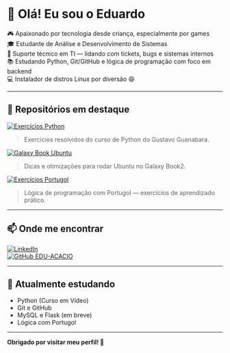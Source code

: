 # 👋 Olá! Eu sou o Eduardo

🎮 Apaixonado por tecnologia desde criança, especialmente por games  
🎓 Estudante de Análise e Desenvolvimento de Sistemas  
💼 Suporte técnico em TI — lidando com tickets, bugs e sistemas internos  
📚 Estudando Python, Git/GitHub e lógica de programação com foco em backend  
💻 Instalador de distros Linux por diversão 😄  

---

## 🚀 Repositórios em destaque

[![Exercícios Python](https://img.shields.io/badge/-Exercícios_Python3-blue?style=for-the-badge&logo=python)](https://github.com/EDU-ACACIO/ExerciciosPython3)  
> Exercícios resolvidos do curso de Python do Gustavo Guanabara.

[![Galaxy Book Ubuntu](https://img.shields.io/badge/-GalaxyBook_Ubuntu-grey?style=for-the-badge&logo=ubuntu)](https://github.com/EDU-ACACIO/galaxybook-ubuntu)  
> Dicas e otimizações para rodar Ubuntu no Galaxy Book2.

[![Exercícios Portugol](https://img.shields.io/badge/-Exercícios_Portugol-orange?style=for-the-badge)](https://github.com/EDU-ACACIO/Exercicios_Portugol)  
> Lógica de programação com Portugol — exercícios de aprendizado prático.
---

## 📫 Onde me encontrar

[![LinkedIn](https://img.shields.io/badge/-LinkedIn-0e76a8?style=for-the-badge&logo=linkedin&logoColor=white)](https://www.linkedin.com/in/seu-link-aqui)  
[![GitHub EDU-ACACIO](https://img.shields.io/badge/-GitHub-333?style=for-the-badge&logo=github&logoColor=white)](https://github.com/EDU-ACACIO)

---

## 🧠 Atualmente estudando

- Python (Curso em Vídeo)
- Git e GitHub
- MySQL e Flask (em breve)
- Lógica com Portugol

---

**Obrigado por visitar meu perfil! 🙌**


